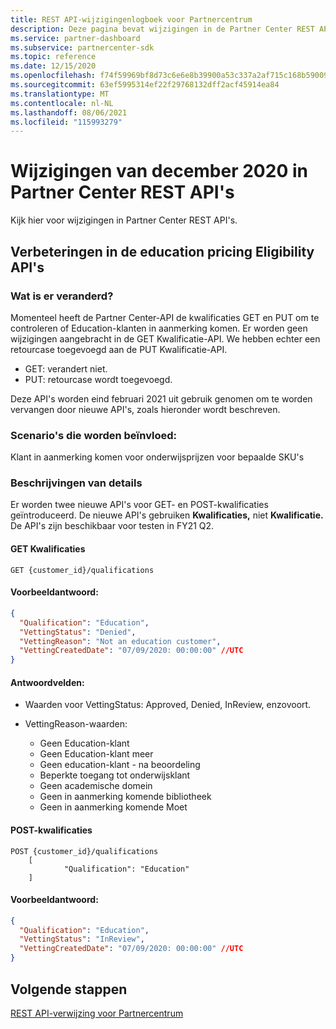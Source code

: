 ```yaml
---
title: REST API-wijzigingenlogboek voor Partnercentrum
description: Deze pagina bevat wijzigingen in de Partner Center REST API's
ms.service: partner-dashboard
ms.subservice: partnercenter-sdk
ms.topic: reference
ms.date: 12/15/2020
ms.openlocfilehash: f74f59969bf8d73c6e6e8b39900a53c337a2af715c168b59009792beddf43159
ms.sourcegitcommit: 63ef5995314ef22f29768132dff2acf45914ea84
ms.translationtype: MT
ms.contentlocale: nl-NL
ms.lasthandoff: 08/06/2021
ms.locfileid: "115993279"
---
```

# <a name="december-2020-changes-to-partner-center-rest-apis"></a>Wijzigingen van december 2020 in Partner Center REST API's

Kijk hier voor wijzigingen in Partner Center REST API's.

## <a name="enhancements-to-education-pricing-eligibility-apis"></a>Verbeteringen in de education pricing Eligibility API's



### <a name="what-has-changed"></a>Wat is er veranderd?

Momenteel heeft de Partner Center-API de kwalificaties GET en PUT om te controleren of Education-klanten in aanmerking komen. Er worden geen wijzigingen aangebracht in de GET Kwalificatie-API. We hebben echter een retourcase toegevoegd aan de PUT Kwalificatie-API.

- GET: verandert niet.
- PUT: retourcase wordt toegevoegd.

Deze API's worden eind februari 2021 uit gebruik genomen om te worden vervangen door nieuwe API's, zoals hieronder wordt beschreven.

### <a name="scenarios-impacted"></a>Scenario's die worden beïnvloed:

Klant in aanmerking komen voor onderwijsprijzen voor bepaalde SKU's

### <a name="detail-descriptions"></a>Beschrijvingen van details

Er worden twee nieuwe API's voor GET- en POST-kwalificaties geïntroduceerd. De nieuwe API's gebruiken **Kwalificaties,** niet **Kwalificatie.** De API's zijn beschikbaar voor testen in FY21 Q2.

#### <a name="get-qualifications"></a>GET Kwalificaties

```http
GET {customer_id}/qualifications
```

#### <a name="response-example"></a>Voorbeeldantwoord:

```json
{
  "Qualification": "Education",
  "VettingStatus": "Denied",
  "VettingReason": "Not an education customer",
  "VettingCreatedDate": "07/09/2020: 00:00:00" //UTC
}
```

#### <a name="response-fields"></a>Antwoordvelden: 

- Waarden voor VettingStatus: Approved, Denied, InReview, enzovoort.

- VettingReason-waarden:
   - Geen Education-klant
   - Geen Education-klant meer
   - Geen education-klant - na beoordeling
   - Beperkte toegang tot onderwijsklant
   - Geen academische domein
   - Geen in aanmerking komende bibliotheek
   - Geen in aanmerking komende Moet
 
#### <a name="post-qualifications"></a>POST-kwalificaties

```http
POST {customer_id}/qualifications
    [
            "Qualification": "Education"
    ]
```

#### <a name="response-example"></a>Voorbeeldantwoord:

```JSON
{
  "Qualification": "Education",
  "VettingStatus": "InReview",
  "VettingCreatedDate": "07/09/2020: 00:00:00" //UTC
}
```

## <a name="next-steps"></a>Volgende stappen

[REST API-verwijzing voor Partnercentrum](partner-center-rest-api-reference.md)
